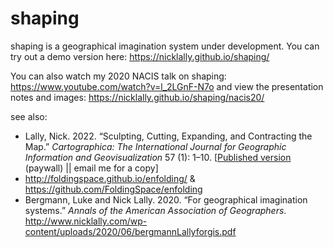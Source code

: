 # shaping
shaping is a geographical imagination system under development. You can try out a demo version here: https://nicklally.github.io/shaping/ 

You can also watch my 2020 NACIS talk on shaping: https://www.youtube.com/watch?v=l_2LGnF-N7o and view the presentation notes and images: https://nicklally.github.io/shaping/nacis20/

see also: 
- Lally, Nick. 2022. “Sculpting, Cutting, Expanding, and Contracting the Map.” _Cartographica: The International Journal for Geographic Information and Geovisualization_ 57 (1): 1–10. [[Published version](https://utpjournals.press/doi/10.3138/cart-2021-0013) (paywall) || email me for a copy]
- http://foldingspace.github.io/enfolding/ & https://github.com/FoldingSpace/enfolding
- Bergmann, Luke and Nick Lally. 2020. “For geographical imagination systems.” _Annals of the American Association of Geographers_. http://www.nicklally.com/wp-content/uploads/2020/06/bergmannLallyforgis.pdf

